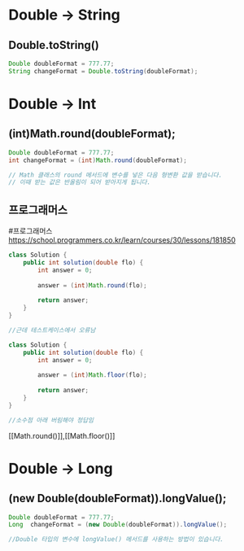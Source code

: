 # Double -> String
## Double.toString()

```java
Double doubleFormat = 777.77;
String changeFormat = Double.toString(doubleFormat);
```

# Double -> Int
## (int)Math.round(doubleFormat);

```java
Double doubleFormat = 777.77;
int changeFormat = (int)Math.round(doubleFormat);

// Math 클래스의 round 메서드에 변수를 넣은 다음 형변환 값을 받습니다.
// 이때 받는 값은 반올림이 되어 받아지게 됩니다.
```

## 프로그래머스
#프로그래머스 
https://school.programmers.co.kr/learn/courses/30/lessons/181850

```java
class Solution {
    public int solution(double flo) {
        int answer = 0;
        
        answer = (int)Math.round(flo);
        
        return answer;
    }
}

//근데 테스트케이스에서 오류남

class Solution {
    public int solution(double flo) {
        int answer = 0;
        
        answer = (int)Math.floor(flo);
        
        return answer;
    }
}

//소수점 아래 버림해야 정답임
```

[[Math.round()]],[[Math.floor()]]
# Double -> Long
## (new Double(doubleFormat)).longValue();

```java
Double doubleFormat = 777.77;
Long  changeFormat = (new Double(doubleFormat)).longValue();

//Double 타입의 변수에 longValue() 메서드를 사용하는 방법이 있습니다.
```